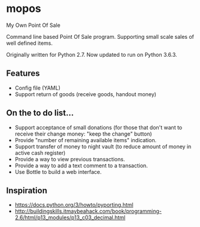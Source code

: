 # mopos
My Own Point Of Sale

Command line based Point Of Sale program.
Supporting small scale sales of well defined items.

Originally written for Python 2.7.
Now updated to run on Python 3.6.3.

## Features
- Config file (YAML)
- Support return of goods (receive goods, handout money)

## On the to do list...
- Support acceptance of small donations (for those that don't want to receive their change money: "keep the change" button)
- Provide "number of remaining available items" indication.
- Support transfer of money to night vault (to reduce amount of money in active cash register)
- Provide a way to view previous transactions.
- Provide a way to add a text comment to a transaction.
- Use Bottle to build a web interface.

## Inspiration
- https://docs.python.org/3/howto/pyporting.html
- http://buildingskills.itmaybeahack.com/book/programming-2.6/html/p13_modules/p13_c03_decimal.html
